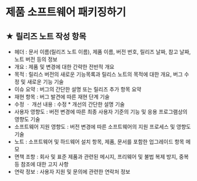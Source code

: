 # 제품 소프트웨어 패키징하기

## **★** 릴리즈 노트 작성 항목

- 헤더 : 문서 이름(릴리즈 노트 이름), 제품 이름, 버전 번호, 릴리즈 날짜, 참고 날짜, 노트 버전 등의 정보
- 개요 : 제품 및 변경에 대한 간략한 전반적 개요
- 목적 : 릴리스 버전의 새로운 기능목록과 릴리스 노트의 목적에 대한 개요, 버그 수정 및 새로운 기능 기술
- 이슈 요약 : 버그의 간단한 설명 또는 릴리즈 추가 항목 요약
- 재현 항목 : 버그 발견에 따른 재현 단계 기술
- 수정 ㆍ 개선 내용 : 수정 \* 개선의 간단한 설명 기술
- 사용자 영향도 : 버전 변경에 따른 최종 사용자 기준의 기능 및 응용 프로그램상의 영향도 기술
- 소프트웨어 지원 영향도 : 버전 변경에 따른 소프트웨어의 지원 프로세스 및 영향도 기술
- 노트 : 소프트웨어 및 하드웨어 설치 항목, 제품, 문서를 포함한 업그레이드 항목 메모
- 면책 조항 : 회사 및 표준 제품과 관련된 메시지, 프리웨어 및 불법 복제 방지, 중복 등 참조에 대한 고지 사항
- 연락 정보 : 사용자 지원 및 문의에 관련한 연락처 정보
